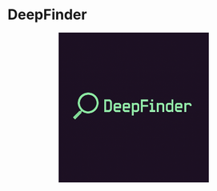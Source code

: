 # DeepFinder

<p align="center">
  <img src="file_00000000177861f9ba677fceb102749a.png" width="300" alt="DeepFinder Logo"/>
</p>
